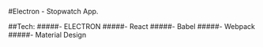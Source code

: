 #Electron - Stopwatch App.

##Tech:
#####- ELECTRON
#####- React
#####- Babel
#####- Webpack
#####- Material Design
